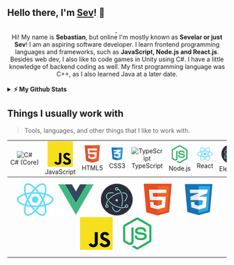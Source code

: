 ## Hello there, I'm [Sev](https://github.com/Sevelar/)! 👋

<!-- Badges: Start -->
<div align="center">
  <a href="https://sevelar.github.io">
    <img height="25em" src="https://img.shields.io/badge/My%20Website-eb7a34?style=flat-square&logo=google-chrome&logoColor=white" alt="">
  </a>
  <img height="25em" src="https://img.shields.io/badge/The%20Seviest%E3%80%8ASev%E3%80%8B%233118-5865F2?style=flat-square&logo=Discord&logoColor=white" alt="">
  <a href="https://steamcommunity.com/id/totallynotsev">
    <img height="25em" src="https://img.shields.io/badge/%2Ftotallynotsev-146a9c?style=flat-square&logo=Steam&logoColor=white" alt="">
  </a>
</div>
<!-- Badges: End -->

<img src="https://media1.tenor.com/images/addab90f2f84780e95c391750a3cefee/tenor.gif?itemid=14590288" align="right" alt="">

<div align="center">
  Hi! My name is <b>Sebastian</b>, but online I'm mostly known as <b>Sevelar or just Sev</b>!
I am an aspiring software developer. I learn frontend programming languages and frameworks, such as <b>JavaScript, Node.js and React.js</b>. Besides web dev, I also like to code games in Unity using C#. I have a little knowledge of backend coding as well. My first programming language was C++, as I also learned Java at a later date. 
</div>
<br>

<details>	
  <summary><b>⚡ My Github Stats</b></summary>

  <br />
  <div align="center">
    <img height="160em" src="https://github-readme-stats.vercel.app/api?username=Sevelar&show_icons=true&count_private=true&hide=contribs&include_all_commits=true&custom_title=My%20Precious%20Github%20Stats%20%F0%9F%98%8E">
    <img height="160em" src="https://github-readme-stats.vercel.app/api/top-langs/?username=Sevelar&layout=compact">
  </div>
</details>

<h2 align="left">Things I usually work with</h2>

> Tools, languages, and other things that I like to work with.

<table align="center">
  <tr>
    <td align="center" width="96">
      <img src="https://simpleicons.org/icons/csharp.svg" height="57px" alt="C#" />
      <br>C#&nbsp;(Core)
    </td>
    <td align="center" width="96">
      <img src="https://raw.githubusercontent.com/Sevelar/Sevelar/master/internals/img/javascript-padded-90.png" alt="JavaScript" />
      <br>JavaScript
    </td>
    <td align="center" width="96">
      <img src="https://raw.githubusercontent.com/Sevelar/Sevelar/master/internals/img/html5-padded-90.png" alt="HTML5" />
      <br>HTML5
    </td>
    <td align="center" width="96">
      <img src="https://raw.githubusercontent.com/Sevelar/Sevelar/master/internals/img/css-padded-90.png" alt="CSS3" />
      <br>CSS3
    </td>
    <td align="center" width="96">
      <img src="https://simpleicons.org/icons/typescript.svg" height="57px" alt="TypeScript" />
      <br>TypeScript
    </td>
    <td align="center" width="96">
      <img src="https://raw.githubusercontent.com/Sevelar/Sevelar/master/internals/img/node-padded-90.png" alt="Node" />
      <br>Node.js
    </td>
    <td align="center" width="96">
      <img src="https://raw.githubusercontent.com/Sevelar/Sevelar/master/internals/img/react-padded-90.png" alt="React" />
      <br>React
    </td>
    <td align="center" width="96">
      <img src="https://raw.githubusercontent.com/Sevelar/Sevelar/master/internals/img/electron-padded-90.png" alt="Electron" />
      <br>Electron
    </td>
    <td align="center" width="96">
        <img src="https://simpleicons.org/icons/unity.svg" width="57px" alt="Unity" />
      <br>Unity
    </td>
  </tr>
</table>

<div align="center">
  <img src="https://raw.githubusercontent.com/Sevelar/Sevelar/master/internals/img/react-padded-90.png" alt="React"/>
  <img src="https://raw.githubusercontent.com/Sevelar/Sevelar/master/internals/img/vue-padded-90.png" alt="Vue"/>
  <img src="https://raw.githubusercontent.com/Sevelar/Sevelar/master/internals/img/electron-padded-90.png" alt="Electron"/>
  <img src="https://raw.githubusercontent.com/Sevelar/Sevelar/master/internals/img/html5-padded-90.png" alt="HTML"/>
  <img src="https://raw.githubusercontent.com/Sevelar/Sevelar/master/internals/css-padded-90.png" alt="CSS"/>
  <img src="https://raw.githubusercontent.com/Sevelar/Sevelar/master/internals/img/javascript-padded-90.png" alt="JavaScript"/>
  <img src="https://raw.githubusercontent.com/Sevelar/Sevelar/master/internals/img/node-padded-90.png" alt="Node"/>
</div>
<hr>

<!-- <img src="https://raw.githubusercontent.com/Sevelar/Sevelar/master/gh-banner.png" alt="banner"> -->
<!--
**Sevelar/Sevelar** is a ✨ _special_ ✨ repository because its `README.md` (this file) appears on your GitHub profile.

Here are some ideas to get you started:

- 🔭 I’m currently working on ...
- 🌱 I’m currently learning ...
- 👯 I’m looking to collaborate on ...
- 🤔 I’m looking for help with ...
- 💬 Ask me about ...
- 📫 How to reach me: ...
- 😄 Pronouns: ...
- ⚡ Fun fact: ...
-->
